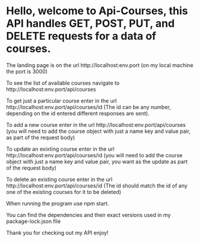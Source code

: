 # Hello, welcome to Api-Courses, this API handles GET, POST, PUT, and DELETE requests for a data of courses.
The landing page is on the url http://localhost:env.port (on my local machine the port is 3000)

To see the list of available courses navigate to http://localhost:env.port/api/courses

To get just a particular course enter in the url http://localhost:env.port/api/courses/id (The id can be any number, depending on the id entered different
responses are sent).

To add a new course enter in the url http://localhost:env.port/api/courses (you will need to add the course object with just a name key and value pair,
as part of the request body)

To update an exixting course enter in the url http://localhost:env.port/api/courses/id (you will need to add the course object with just a name key and value pair,
you want as the update as part of the request body)

To delete an existing course enter in the url http://localhost:env.port/api/courses/id (The id should match the id of any one of the existing courses for
it to be deleted)

When running the program use npm start.

You can find the dependencies and their exact versions used in my package-lock.json file

Thank you for checking out my API enjoy!
